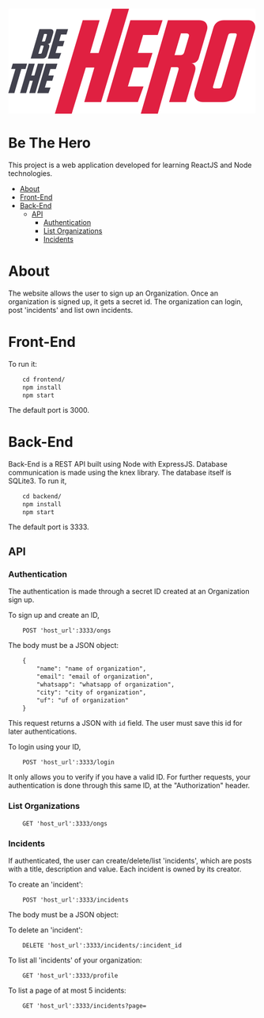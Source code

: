 
![](./frontend/src/assets/logo.svg)

# Be The Hero

This project is a web application developed for learning ReactJS and Node technologies. 

- [About](#about)
- [Front-End](#front-end)
- [Back-End](#back-end)
	- [API](#api)
		- [Authentication](#authentication)
		- [List Organizations](#list-organizations)
		- [Incidents](#incidents)



# About

The website allows the user to sign up an Organization. Once an organization is signed up, it gets a secret id. The organization can login, post 'incidents' and list own incidents.

# Front-End
To run it:
```
	cd frontend/
	npm install
	npm start
```

The default port is 3000.

# Back-End
Back-End is a REST API built using Node with ExpressJS. Database communication is made using the knex library. The database itself is SQLite3. To run it,

```
	cd backend/
	npm install
	npm start
```

The default port is 3333.
## API
### Authentication
The authentication is made through a secret ID created at an Organization sign up.

To sign up and create an ID,

```
	POST 'host_url':3333/ongs
```

The body must be a JSON object:

```
	{
		"name": "name of organization",
		"email": "email of organization",
		"whatsapp": "whatsapp of organization",
		"city": "city of organization",
		"uf": "uf of organization"
	}
```

This request returns a JSON with ```id``` field. The user must save this id for later authentications.

To login using your ID,
```
	POST 'host_url':3333/login
```

It only allows you to verify if you have a valid ID. For further requests, your authentication is done through this same ID, at the "Authorization" header.


### List Organizations
```
	GET 'host_url':3333/ongs
```

### Incidents
If authenticated, the user can create/delete/list 'incidents', which are posts with a title, description and value. Each incident is owned by its creator.

To create an 'incident':
```
	POST 'host_url':3333/incidents
```

The body must be a JSON object:

To delete an 'incident':
```
	DELETE 'host_url':3333/incidents/:incident_id
```

To list all 'incidents' of your organization:
```
	GET 'host_url':3333/profile
```

To list a page of at most 5 incidents:

```
	GET 'host_url':3333/incidents?page=
```